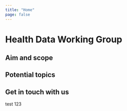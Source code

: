```yaml
---
title: "Home"
page: false
---
```


# Health Data Working Group

## Aim and scope

## Potential topics

## Get in touch with us

test 123